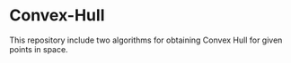 # Convex-Hull
This repository include two algorithms for obtaining Convex Hull for given points in space.
